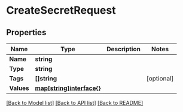# CreateSecretRequest

## Properties

Name | Type | Description | Notes
------------ | ------------- | ------------- | -------------
**Name** | **string** |  | 
**Type** | **string** |  | 
**Tags** | **[]string** |  | [optional] 
**Values** | [**map[string]interface{}**](map[string]interface{}.md) |  | 

[[Back to Model list]](../README.md#documentation-for-models) [[Back to API list]](../README.md#documentation-for-api-endpoints) [[Back to README]](../README.md)


